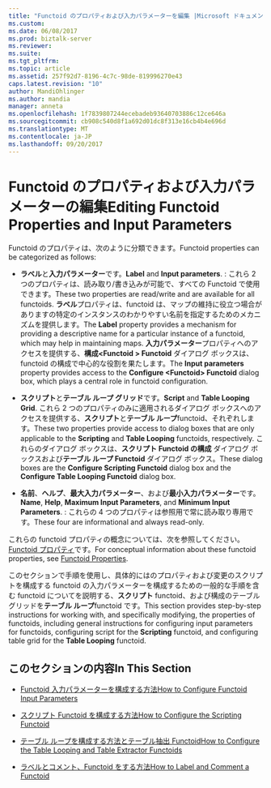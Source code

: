 ```yaml
---
title: "Functoid のプロパティおよび入力パラメーターを編集 |Microsoft ドキュメント"
ms.custom: 
ms.date: 06/08/2017
ms.prod: biztalk-server
ms.reviewer: 
ms.suite: 
ms.tgt_pltfrm: 
ms.topic: article
ms.assetid: 257f92d7-8196-4c7c-98de-819996270e43
caps.latest.revision: "10"
author: MandiOhlinger
ms.author: mandia
manager: anneta
ms.openlocfilehash: 1f7839807244ecebadeb93640703886c12ce646a
ms.sourcegitcommit: cb908c540d8f1a692d01dc8f313e16cb4b4e696d
ms.translationtype: MT
ms.contentlocale: ja-JP
ms.lasthandoff: 09/20/2017
---
```

# <a name="editing-functoid-properties-and-input-parameters"></a><span data-ttu-id="01b42-102">Functoid のプロパティおよび入力パラメーターの編集</span><span class="sxs-lookup"><span data-stu-id="01b42-102">Editing Functoid Properties and Input Parameters</span></span>
<span data-ttu-id="01b42-103">Functoid のプロパティは、次のように分類できます。</span><span class="sxs-lookup"><span data-stu-id="01b42-103">Functoid properties can be categorized as follows:</span></span>  
  
-   <span data-ttu-id="01b42-104">**ラベル**と**入力パラメーター**です。</span><span class="sxs-lookup"><span data-stu-id="01b42-104">**Label** and **Input parameters**.</span></span> <span data-ttu-id="01b42-105">: これら 2 つのプロパティは、読み取り/書き込みが可能で、すべての Functoid で使用できます。</span><span class="sxs-lookup"><span data-stu-id="01b42-105">These two properties are read/write and are available for all functoids.</span></span> <span data-ttu-id="01b42-106">**ラベル**プロパティは、functoid は、マップの維持に役立つ場合がありますの特定のインスタンスのわかりやすい名前を指定するためのメカニズムを提供します。</span><span class="sxs-lookup"><span data-stu-id="01b42-106">The **Label** property provides a mechanism for providing a descriptive name for a particular instance of a functoid, which may help in maintaining maps.</span></span> <span data-ttu-id="01b42-107">**入力パラメーター**プロパティへのアクセスを提供する、**構成\<Functoid > Functoid**  ダイアログ ボックスは、functoid の構成で中心的な役割を果たします。</span><span class="sxs-lookup"><span data-stu-id="01b42-107">The **Input parameters** property provides access to the **Configure \<Functoid> Functoid** dialog box, which plays a central role in functoid configuration.</span></span>  
  
-   <span data-ttu-id="01b42-108">**スクリプト**と**テーブル ループ グリッド**です。</span><span class="sxs-lookup"><span data-stu-id="01b42-108">**Script** and **Table Looping Grid**.</span></span> <span data-ttu-id="01b42-109">これら 2 つのプロパティのみに適用されるダイアログ ボックスへのアクセスを提供する、**スクリプト**と**テーブル ループ**functoid、それぞれします。</span><span class="sxs-lookup"><span data-stu-id="01b42-109">These two properties provide access to dialog boxes that are only applicable to the **Scripting** and **Table Looping** functoids, respectively.</span></span> <span data-ttu-id="01b42-110">これらのダイアログ ボックスは、**スクリプト Functoid の構成** ダイアログ ボックスおよび**テーブル ループ Functoid**  ダイアログ ボックス。</span><span class="sxs-lookup"><span data-stu-id="01b42-110">These dialog boxes are the **Configure Scripting Functoid** dialog box and the **Configure Table Looping Functoid** dialog box.</span></span>  
  
-   <span data-ttu-id="01b42-111">**名前**、**ヘルプ**、**最大入力パラメーター**、および**最小入力パラメーター**です。</span><span class="sxs-lookup"><span data-stu-id="01b42-111">**Name**, **Help**, **Maximum Input Parameters**, and **Minimum Input Parameters**.</span></span> <span data-ttu-id="01b42-112">: これらの 4 つのプロパティは参照用で常に読み取り専用です。</span><span class="sxs-lookup"><span data-stu-id="01b42-112">These four are informational and always read-only.</span></span>  
  
 <span data-ttu-id="01b42-113">これらの functoid プロパティの概念については、次を参照してください。 [Functoid プロパティ](../core/functoid-properties.md)です。</span><span class="sxs-lookup"><span data-stu-id="01b42-113">For conceptual information about these functoid properties, see [Functoid Properties](../core/functoid-properties.md).</span></span>  
  
 <span data-ttu-id="01b42-114">このセクションで手順を使用し、具体的にはのプロパティおよび変更のスクリプトを構成する functoid の入力パラメーターを構成するための一般的な手順を含む functoid についてを説明する、**スクリプト** functoid、および構成のテーブル グリッドを**テーブル ループ**functoid です。</span><span class="sxs-lookup"><span data-stu-id="01b42-114">This section provides step-by-step instructions for working with, and specifically modifying, the properties of functoids, including general instructions for configuring input parameters for functoids, configuring script for the **Scripting** functoid, and configuring table grid for the **Table Looping** functoid.</span></span>  
  
## <a name="in-this-section"></a><span data-ttu-id="01b42-115">このセクションの内容</span><span class="sxs-lookup"><span data-stu-id="01b42-115">In This Section</span></span>  
  
-   [<span data-ttu-id="01b42-116">Functoid 入力パラメーターを構成する方法</span><span class="sxs-lookup"><span data-stu-id="01b42-116">How to Configure Functoid Input Parameters</span></span>](../core/how-to-configure-functoid-input-parameters.md)  
  
-   [<span data-ttu-id="01b42-117">スクリプト Functoid を構成する方法</span><span class="sxs-lookup"><span data-stu-id="01b42-117">How to Configure the Scripting Functoid</span></span>](../core/how-to-configure-the-scripting-functoid.md)  
  
-   [<span data-ttu-id="01b42-118">テーブル ループを構成する方法とテーブル抽出 Functoid</span><span class="sxs-lookup"><span data-stu-id="01b42-118">How to Configure the Table Looping and Table Extractor Functoids</span></span>](../core/how-to-configure-the-table-looping-and-table-extractor-functoids.md)  
  
-   [<span data-ttu-id="01b42-119">ラベルとコメント、Functoid をする方法</span><span class="sxs-lookup"><span data-stu-id="01b42-119">How to Label and Comment a Functoid</span></span>](../core/how-to-label-and-comment-a-functoid.md)